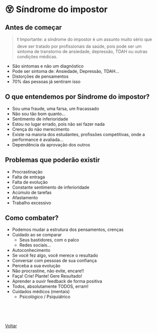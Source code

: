 # 😵 Síndrome do impostor

## Antes de começar

> ❗ Importante: a síndrome do impostor é um assunto muito sério que deve ser tratado por profissionais da saúde, pois pode ser um sintoma de transtorno de ansiedade, depressão, TDAH ou outras condições médicas.

- São sintomas e não um diagnóstico
- Pode ser sintoma de: Ansiedade, Depressão, TDAH…
- Distorções de pensamentos
- 70% das pessoas já sentiram isso

## O que entendemos por Síndrome do impostor?

- Sou uma fraude, uma farsa, um fracassado
- Não sou tão bom quanto…
- Sentimento de inferioridade
- Estou no lugar errado, pois não sei fazer nada
- Crença do não merecimento
- Existe na maioria dos estudantes, profissões competitivas, onde a performance é avaliada…
- Dependência da aprovação dos outros

## Problemas que poderão existir

- Procrastinação
- Falta de entraga
- Falta de evolução
- Constante sentimento de inferioridade
- Acúmulo de tarefas
- Afastamento
- Trabalho excessivo

## Como combater?

- Podemos mudar a estrutura dos pensamentos, crenças
- Cuidado ao se comparar
  - Seus bastidores, com o palco
  - Redes sociais…
- Autoconhecimento
- Se você fez algo, você merece o resultado
- Conversar com pessoas de sua confiança
- Perceba a sua evolução
- Não procrastine, não evite, encare!!
- Faça! Crie! Plante! Gere Resultado!
- Aprender a ouvir feedback de forma positiva
- Todos, absolutamente TODOS, erram!
- Cuidados médicos (mentais)
  - Psicológico / Psiquiátrico

<br>
<br>


<br>

<a href="./README.md">Voltar</a>
